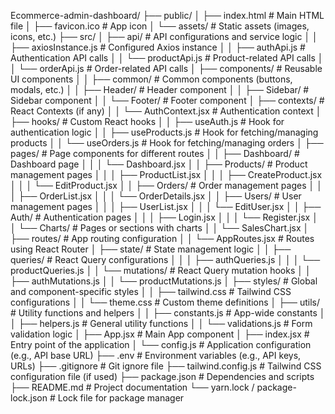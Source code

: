 Ecommerce-admin-dashboard/
├── public/
│   ├── index.html           # Main HTML file
│   ├── favicon.ico          # App icon
│   └── assets/              # Static assets (images, icons, etc.)
├── src/
│   ├── api/                 # API configurations and service logic
│   │   ├── axiosInstance.js # Configured Axios instance
│   │   ├── authApi.js       # Authentication API calls
│   │   └── productApi.js    # Product-related API calls
│   │   └── orderApi.js      # Order-related API calls
│   ├── components/          # Reusable UI components
│   │   ├── common/          # Common components (buttons, modals, etc.)
│   │   ├── Header/          # Header component
│   │   ├── Sidebar/         # Sidebar component
│   │   └── Footer/          # Footer component
│   ├── contexts/            # React Contexts (if any)
│   │   └── AuthContext.jsx  # Authentication context
│   ├── hooks/               # Custom React hooks
│   │   ├── useAuth.js       # Hook for authentication logic
│   │   ├── useProducts.js   # Hook for fetching/managing products
│   │   └── useOrders.js     # Hook for fetching/managing orders
│   ├── pages/               # Page components for different routes
│   │   ├── Dashboard/       # Dashboard page
│   │   │   └── Dashboard.jsx
│   │   ├── Products/        # Product management pages
│   │   │   ├── ProductList.jsx
│   │   │   ├── CreateProduct.jsx
│   │   │   └── EditProduct.jsx
│   │   ├── Orders/          # Order management pages
│   │   │   ├── OrderList.jsx
│   │   │   └── OrderDetails.jsx
│   │   ├── Users/           # User management pages
│   │   │   ├── UserList.jsx
│   │   │   └── EditUser.jsx
│   │   ├── Auth/            # Authentication pages
│   │   │   ├── Login.jsx
│   │   │   └── Register.jsx
│   │   └── Charts/          # Pages or sections with charts
│   │       └── SalesChart.jsx
│   ├── routes/              # App routing configuration
│   │   └── AppRoutes.jsx    # Routes using React Router
│   ├── state/               # State management logic
│   │   ├── queries/         # React Query configurations
│   │   │   ├── authQueries.js
│   │   │   └── productQueries.js
│   │   └── mutations/       # React Query mutation hooks
│   │       ├── authMutations.js
│   │       └── productMutations.js
│   ├── styles/              # Global and component-specific styles
│   │   ├── tailwind.css     # Tailwind CSS configurations
│   │   └── theme.css        # Custom theme definitions
│   ├── utils/               # Utility functions and helpers
│   │   ├── constants.js     # App-wide constants
│   │   ├── helpers.js       # General utility functions
│   │   └── validations.js   # Form validation logic
│   ├── App.jsx              # Main App component
│   ├── index.jsx            # Entry point of the application
│   └── config.js            # Application configuration (e.g., API base URL)
├── .env                     # Environment variables (e.g., API keys, URLs)
├── .gitignore               # Git ignore file
├── tailwind.config.js       # Tailwind CSS configuration file (if used)
├── package.json             # Dependencies and scripts
├── README.md                # Project documentation
└── yarn.lock / package-lock.json # Lock file for package manager
